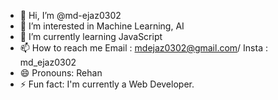 - 👋 Hi, I’m @md-ejaz0302
- 👀 I’m interested in Machine Learning, AI
- 🌱 I’m currently learning JavaScript
- 📫 How to reach me Email : mdejaz0302@gmail.com/ Insta : md_ejaz0302
- 😄 Pronouns: Rehan
- ⚡ Fun fact: I'm currently a Web Developer.

<!---
md-ejaz0302/md-ejaz0302 is a ✨ special ✨ repository because its `README.md` (this file) appears on your GitHub profile.
You can click the Preview link to take a look at your changes.
--->
